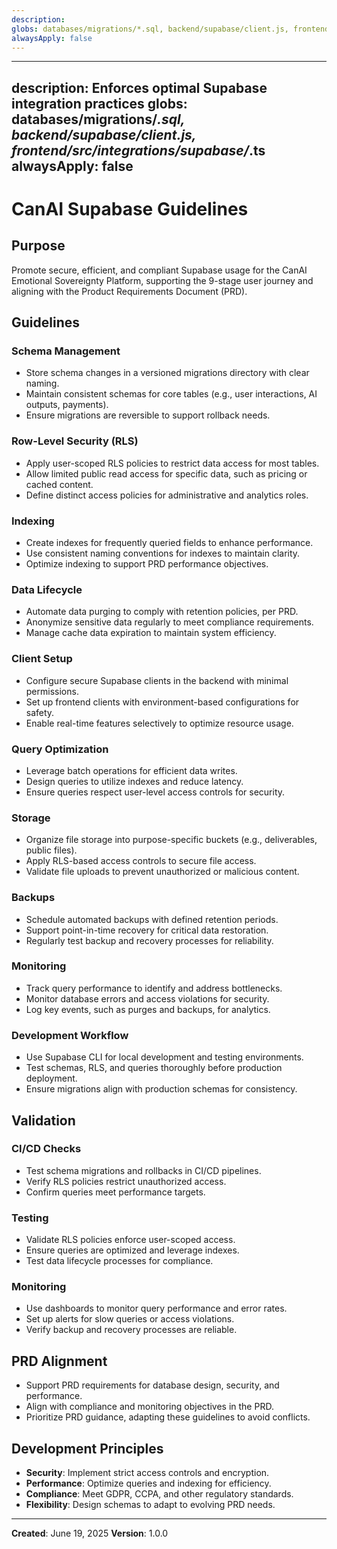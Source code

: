 ```yaml
---
description:
globs: databases/migrations/*.sql, backend/supabase/client.js, frontend/src/integrations/supabase/*.ts
alwaysApply: false
---
```

---
description: Enforces optimal Supabase integration practices
globs: databases/migrations/*.sql, backend/supabase/client.js, frontend/src/integrations/supabase/*.ts
alwaysApply: false
---

# CanAI Supabase Guidelines

## Purpose
Promote secure, efficient, and compliant Supabase usage for the CanAI Emotional Sovereignty Platform, supporting the 9-stage user journey and aligning with the Product Requirements Document (PRD).

## Guidelines

### Schema Management
- Store schema changes in a versioned migrations directory with clear naming.
- Maintain consistent schemas for core tables (e.g., user interactions, AI outputs, payments).
- Ensure migrations are reversible to support rollback needs.

### Row-Level Security (RLS)
- Apply user-scoped RLS policies to restrict data access for most tables.
- Allow limited public read access for specific data, such as pricing or cached content.
- Define distinct access policies for administrative and analytics roles.

### Indexing
- Create indexes for frequently queried fields to enhance performance.
- Use consistent naming conventions for indexes to maintain clarity.
- Optimize indexing to support PRD performance objectives.

### Data Lifecycle
- Automate data purging to comply with retention policies, per PRD.
- Anonymize sensitive data regularly to meet compliance requirements.
- Manage cache data expiration to maintain system efficiency.

### Client Setup
- Configure secure Supabase clients in the backend with minimal permissions.
- Set up frontend clients with environment-based configurations for safety.
- Enable real-time features selectively to optimize resource usage.

### Query Optimization
- Leverage batch operations for efficient data writes.
- Design queries to utilize indexes and reduce latency.
- Ensure queries respect user-level access controls for security.

### Storage
- Organize file storage into purpose-specific buckets (e.g., deliverables, public files).
- Apply RLS-based access controls to secure file access.
- Validate file uploads to prevent unauthorized or malicious content.

### Backups
- Schedule automated backups with defined retention periods.
- Support point-in-time recovery for critical data restoration.
- Regularly test backup and recovery processes for reliability.

### Monitoring
- Track query performance to identify and address bottlenecks.
- Monitor database errors and access violations for security.
- Log key events, such as purges and backups, for analytics.

### Development Workflow
- Use Supabase CLI for local development and testing environments.
- Test schemas, RLS, and queries thoroughly before production deployment.
- Ensure migrations align with production schemas for consistency.

## Validation

### CI/CD Checks
- Test schema migrations and rollbacks in CI/CD pipelines.
- Verify RLS policies restrict unauthorized access.
- Confirm queries meet performance targets.

### Testing
- Validate RLS policies enforce user-scoped access.
- Ensure queries are optimized and leverage indexes.
- Test data lifecycle processes for compliance.

### Monitoring
- Use dashboards to monitor query performance and error rates.
- Set up alerts for slow queries or access violations.
- Verify backup and recovery processes are reliable.

## PRD Alignment
- Support PRD requirements for database design, security, and performance.
- Align with compliance and monitoring objectives in the PRD.
- Prioritize PRD guidance, adapting these guidelines to avoid conflicts.

## Development Principles
- **Security**: Implement strict access controls and encryption.
- **Performance**: Optimize queries and indexing for efficiency.
- **Compliance**: Meet GDPR, CCPA, and other regulatory standards.
- **Flexibility**: Design schemas to adapt to evolving PRD needs.

---

**Created**: June 19, 2025
**Version**: 1.0.0
